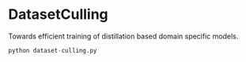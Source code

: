 # DatasetCulling
Towards efficient training of distillation based domain specific models.

```py
python dataset-culling.py
```
